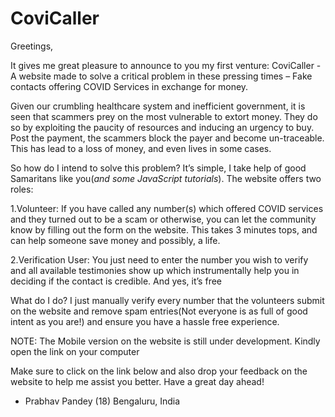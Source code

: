 # CoviCaller

Greetings,

It gives me great pleasure to announce to you my first venture: CoviCaller - A website made to solve a critical problem in these pressing times – Fake contacts offering COVID Services in exchange for money.

Given our crumbling healthcare system and inefficient government, it is seen that scammers prey on the most vulnerable to extort money. They do so by exploiting the paucity of resources and inducing an urgency to buy. Post the payment, the scammers block the payer and become un-traceable. This has lead to a loss of money, and even lives in some cases.

So how do I intend to solve this problem? It’s simple, I take help of good Samaritans like you(*and some JavaScript tutorials*). The website offers two roles:

1.Volunteer:  If you have called any number(s) which offered COVID services and they turned out to be a scam or otherwise, you can let the community know by filling out the form on the website. This takes 3 minutes tops, and can help someone save money and possibly, a life.

2.Verification User: You just need to enter the number you wish to verify and all available testimonies show up which instrumentally help you in deciding if the contact is credible. And yes, it’s free

What do I do? I just manually verify every number that the volunteers submit on the website and remove spam entries(Not everyone is as full of good intent as you are!) and ensure you have a hassle free experience.

NOTE: The Mobile version on the website is still under development. Kindly open the link on your computer

 Make sure to click on the link below and also drop your feedback on the website to help me assist you better. Have a great day ahead!

-	Prabhav Pandey (18)
Bengaluru, India
